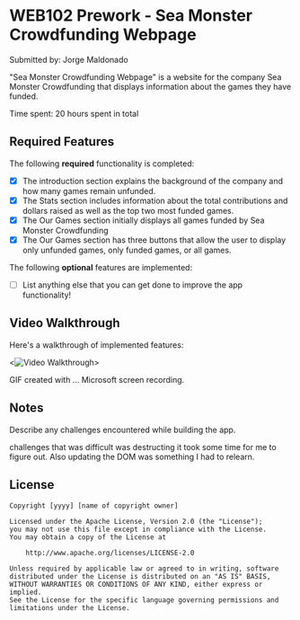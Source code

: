 # WEB102 Prework - Sea Monster Crowdfunding Webpage

Submitted by: Jorge Maldonado

"Sea Monster Crowdfunding Webpage" is a website for the company Sea Monster Crowdfunding that displays information about the games they have funded.

Time spent: 20 hours spent in total

## Required Features

The following **required** functionality is completed:


* [x] The introduction section explains the background of the company and how many games remain unfunded.
* [x] The Stats section includes information about the total contributions and dollars raised as well as the top two most funded games.
* [x] The Our Games section initially displays all games funded by Sea Monster Crowdfunding
* [x] The Our Games section has three buttons that allow the user to display only unfunded games, only funded games, or all games.

The following **optional** features are implemented:

* [ ] List anything else that you can get done to improve the app functionality!


## Video Walkthrough

Here's a walkthrough of implemented features:

<<img src='https://drive.google.com/file/d/1Smm4VqhUpTP0sH5aZAS0uiKnv3JY7_tS/view?usp=sharing' title='Video Walkthrough' width='' alt='Video Walkthrough' />>

<!-- Replace this with whatever GIF tool you used! -->
GIF created with ...  Microsoft screen recording. 


<!-- Recommended tools:
[Kap](https://getkap.co/) for macOS
[ScreenToGif](https://www.screentogif.com/) for Windows
[peek](https://github.com/phw/peek) for Linux. -->

## Notes

Describe any challenges encountered while building the app.

challenges that was difficult was destructing it took some time for me to figure out. Also updating the DOM was something I had to relearn. 

## License

    Copyright [yyyy] [name of copyright owner]

    Licensed under the Apache License, Version 2.0 (the "License");
    you may not use this file except in compliance with the License.
    You may obtain a copy of the License at

        http://www.apache.org/licenses/LICENSE-2.0

    Unless required by applicable law or agreed to in writing, software
    distributed under the License is distributed on an "AS IS" BASIS,
    WITHOUT WARRANTIES OR CONDITIONS OF ANY KIND, either express or implied.
    See the License for the specific language governing permissions and
    limitations under the License.

